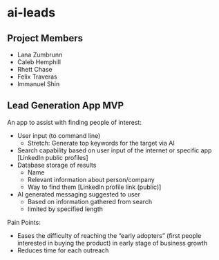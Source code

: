 # ai-leads

## Project Members

* Lana Zumbrunn  
* Caleb Hemphill  
* Rhett Chase  
* Felix Traveras  
* Immanuel Shin  


## Lead Generation App MVP 

An app to assist with finding people of interest: 

* User input (to command line)
    * Stretch: Generate top keywords for the target via AI
* Search capability based on user input of the internet or specific app [LinkedIn public profiles]
* Database storage of results
    * Name
    * Relevant information about person/company
    * Way to find them [LinkedIn profile link (public)]
* AI generated messaging suggested to user 
    * Based on information gathered from search  
    * limited by specified length

Pain Points: 

* Eases the difficulty of reaching the “early adopters” (first people interested in buying the product) in early stage of business growth
* Reduces time for each outreach
